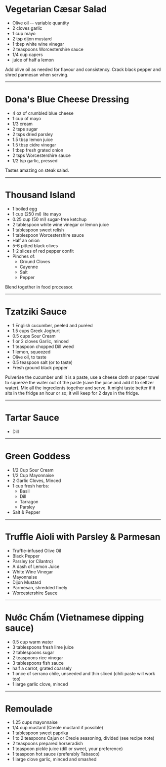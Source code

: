 # Vegetarian Cæsar Salad

- Olive oil -- variable quantity
- 2 cloves garlic
- 1 cup mayo
- 2 tsp dijon mustard
- 1 tbsp white wine vinegar 
- 2 teaspoons Worcestershire sauce
- 1/4 cup capers
- juice of half a lemon

Add olive oil as needed for flavour and consistency. Crack black pepper and shred parmesan when serving.

---

# Dona's Blue Cheese Dressing

- 4 oz of crumbled blue cheese
- 1 cup of mayo
- 1/3 cream
- 2 tsps sugar
- 2 tsps dried parsley
- 1.5 tbsp lemon juice
- 1.5 tbsp cidre vinegar
- 1 tbsp fresh grated onion
- 2 tsps Worcestershire sauce
- 1/2 tsp garlic, pressed

Tastes amazing on steak salad.

--- 

# Thousand Island

- 1 boiled egg
- 1 cup (250 ml) lite mayo
- 0.25 cup (50 ml) sugar-free ketchup
- 2 tablespoon white wine vinegar or lemon juice
- 1 tablespoon sweet relish
- 1 tablespoon Worcestershire sauce
- Half an onion
- 5-6 pitted black olives
- 1-2 slices of red pepper confit
- Pinches of:
    * Ground Cloves
    * Cayenne
    * Salt
    * Pepper

Blend together in food processor.

---

# Tzatziki Sauce

- 1 English cucumber, peeled and puréed
- 1.5 cups Greek Joghurt
- 0.5 cups Sour Cream
- 1 or 2 cloves Garlic, minced
- 1 teaspoon chopped Dill weed
- 1 lemon, squeezed
- Olive oil, to taste
- 0.5 teaspoon salt (or to taste)
- Fresh ground black pepper

Pulverise the cucumber until it is a paste, use a cheese cloth or paper towel to squeeze the water out of the paste (save the juice and add it to seltzer water). Mix all the ingredients together and serve. It might taste better if it sits in the fridge an hour or so; it will keep for 2 days in the fridge. 

---

# Tartar Sauce

- Dill

---

# Green Goddess

- 1/2 Cup Sour Cream
- 1/2 Cup Mayonnaise
- 2 Garlic Cloves, Minced
- 1 cup fresh herbs:
    * Basil
    * Dill
    * Tarragon
    * Parsley
- Salt & Pepper

---

# Truffle Aioli with Parsley \& Parmesan

- Truffle-infused Olive Oil
- Black Pepper
- Parsley (or Cilantro)
- A dash of Lemon Juice
- White Wine Vinegar
- Mayonnaise
- Dijon Mustard
- Parmesan, shredded finely
- Worcestershire Sauce

---

# Nước Chấm (Vietnamese dipping sauce)

- 0.5 cup warm water
- 3 tablespoons fresh lime juice
- 2 tablespoons sugar 
- 2 teaspoons rice vinegar
- 3 tablespoons fish sauce
- half a carrot, grated coarsely
- 1 once of serrano chile, unseeded and thin sliced (chili paste will work too)
- 1 large garlic clove, minced

---

# Remoulade

- 1.25 cups mayonnaise
- 1/4 cup mustard (Creole mustard if possible)
- 1 tablespoon sweet paprika
- 1 to 2 teaspoons Cajun or Creole seasoning, divided (see recipe note)
- 2 teaspoons prepared horseradish
- 1 teaspoon pickle juice (dill or sweet, your preference)
- 1 teaspoon hot sauce (preferably Tabasco)
- 1 large clove garlic, minced and smashed
